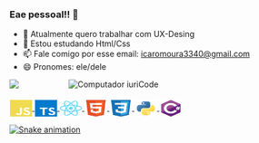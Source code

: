 ### Eae pessoal!! 👋

- 🔭 Atualmente quero trabalhar com UX-Desing
- 🌱 Estou estudando Html/Css
- 📫 Fale comigo por esse email: icaromoura3340@gmail.com
- 😄 Pronomes: ele/dele

<img src="https://i.postimg.cc/mDBp569w/computer-monitor-graphic-animator-creating-video-game-modeling-motion-processing-video-file-using-pr.png" min-width="1100px" max-width="400px" width="400px" align="right" alt="Computador iuriCode">

<div>
  <a href="https://github.com/IcaroFX">
  <img height="180em" src="https://github-readme-stats.vercel.app/api?username=icaroFX&show_icons=true&theme=algolia&include_all_commits=true&count_private=true"/>
</div>

 <div style="display: inline_block"><br>
  <img align="center" alt="Rafa-Js" height="30" width="40" src="https://raw.githubusercontent.com/devicons/devicon/master/icons/javascript/javascript-plain.svg">
  <img align="center" alt="Rafa-Ts" height="30" width="40" src="https://raw.githubusercontent.com/devicons/devicon/master/icons/typescript/typescript-plain.svg">
  <img align="center" alt="Rafa-React" height="30" width="40" src="https://raw.githubusercontent.com/devicons/devicon/master/icons/react/react-original.svg">
  <img align="center" alt="Rafa-HTML" height="30" width="40" src="https://raw.githubusercontent.com/devicons/devicon/master/icons/html5/html5-original.svg">
  <img align="center" alt="Rafa-CSS" height="30" width="40" src="https://raw.githubusercontent.com/devicons/devicon/master/icons/css3/css3-original.svg">
  <img align="center" alt="Rafa-Python" height="30" width="40" src="https://raw.githubusercontent.com/devicons/devicon/master/icons/python/python-original.svg">
  <img align="center" alt="Rafa-Csharp" height="30" width="40" src="https://raw.githubusercontent.com/devicons/devicon/master/icons/csharp/csharp-original.svg">
</div>
  
  
  
  ![Snake animation](https://github.com/rafaballerini2/rafaballerini2/blob/output/github-contribution-grid-snake.svg)
